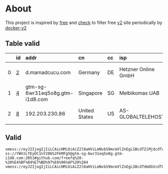 
# About

This project is inspired by [free](https://github.com/freefq/free) and [check](https://github.com/yeahwu/check) to filter free [v2](https://github.com/v2fly/v2ray-core) site periodically by [docker-v2](https://hub.docker.com/r/v2ray/official)

    

## Table valid
|    | id                 | addr                            | cn            | cc   | isp                 | ip                    | chatgpt          |
|---:|:-------------------|:--------------------------------|:--------------|:-----|:--------------------|:----------------------|:-----------------|
|  0 | [2](config/2.json) | d.mamadcucu.com                 | Germany       | DE   | Hetzner Online GmbH | 2a01:4f8:1c17:e4ca::1 | Yes (Region: DE) |
|  1 | [4](config/4.json) | gtm-sg-6wr31eq5o8g.gtm-i1d8.com | Singapore     | SG   | Melbikomas UAB      | 185.230.245.202       | Yes (Region: SG) |
|  2 | [8](config/8.json) | 192.203.230.86                  | United States | US   | AS-GLOBALTELEHOST   | 169.197.141.187       | Yes (Region: US) |

## Valid
```
vmess://eyJ2IjogIjIiLCAicHMiOiAiZ2l0aHViLmNvbS9mcmVlZnEgLSBcdTZiMjdcdTc2ZGYgIDIiLCAiYWRkIjogImQubWFtYWRjdWN1LmNvbSIsICJwb3J0IjogIjg4ODAiLCAidHlwZSI6ICJub25lIiwgImlkIjogImMxODA4Zjc5LWY1NGQtNDQwYy1kYmIxLWNkMjFhMmYwZWY4ZiIsICJhaWQiOiAiMCIsICJuZXQiOiAid3MiLCAicGF0aCI6ICIvIiwgImhvc3QiOiAiaTIubWFtYWRjdWN1LmNvbSIsICJ0bHMiOiAiIn0=
ss://YWVzLTEyOC1nY206S2FkMFg5@gtm-sg-6wr31eq5o8g.gtm-i1d8.com:2051#github.com/freefq%20-%20%E4%BF%84%E7%BD%97%E6%96%AF%20%204
vmess://eyJ2IjogIjIiLCAicHMiOiAiZ2l0aHViLmNvbS9mcmVlZnEgLSBcdTdmOGVcdTU2ZmQgIDgiLCAiYWRkIjogIjE5Mi4yMDMuMjMwLjg2IiwgInBvcnQiOiA4MCwgImlkIjogImE0NDJkYWNmLWNiYjMtNDg4YS05NzQ0LTYxNDk0ZWEzODYzMCIsICJhaWQiOiAwLCAic2N5IjogImF1dG8iLCAibmV0IjogIndzIiwgImhvc3QiOiAidXMtMS5hY3l1bi5jZiIsICJwYXRoIjogIi8iLCAidGxzIjogIiJ9
```

